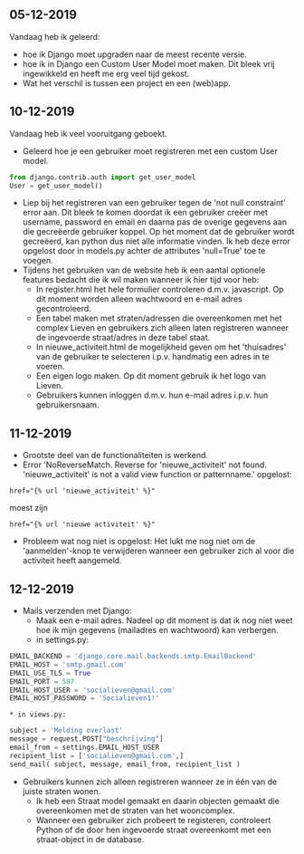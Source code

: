 ## 05-12-2019
Vandaag heb ik geleerd:
* hoe ik Django moet upgraden naar de meest recente versie.
* hoe ik in Django een Custom User Model moet maken. Dit bleek vrij ingewikkeld en heeft me erg veel tijd gekost.
* Wat het verschil is tussen een project en een (web)app.

## 10-12-2019
Vandaag heb ik veel vooruitgang geboekt.
* Geleerd hoe je een gebruiker moet registreren met een custom User model.
```python
from django.contrib.auth import get_user_model
User = get_user_model()
```
* Liep bij het registreren van een gebruiker tegen de 'not null constraint' error aan. Dit bleek te komen doordat ik een gebruiker creëer met username, password en email en daarna pas de overige gegevens aan die gecreëerde gebruiker koppel. Op het moment dat de gebruiker wordt gecreëerd, kan python dus niet alle informatie vinden. Ik heb deze error opgelost door in models.py achter de attributes 'null=True' toe te voegen.
* Tijdens het gebruiken van de website heb ik een aantal optionele features bedacht die ik wil maken wanneer ik hier tijd voor heb:
    * In register.html het hele formulier controleren d.m.v. javascript. Op dit moment worden alleen wachtwoord en e-mail adres gecontroleerd. 
    * Een tabel maken met straten/adressen die overeenkomen met het complex Lieven en gebruikers zich alleen laten registreren wanneer de ingevoerde straat/adres in deze tabel staat.
    * In nieuwe_activiteit.html de mogelijkheid geven om het 'thuisadres' van de gebruiker te selecteren i.p.v. handmatig een adres in te voeren.
    * Een eigen logo maken. Op dit moment gebruik ik het logo van Lieven.
    * Gebruikers kunnen inloggen d.m.v. hun e-mail adres i.p.v. hun gebruikersnaam. 

## 11-12-2019
* Grootste deel van de functionaliteiten is werkend.
* Error 'NoReverseMatch. Reverse for 'nieuwe_activiteit' not found. 'nieuwe_activiteit' is not a valid view function or patternname.' opgelost:
```
href="{% url 'nieuwe_activiteit' %}"
```
moest zijn
```
href="{% url 'nieuwe activiteit' %}"
```
* Probleem wat nog niet is opgelost: Het lukt me nog niet om de 'aanmelden'-knop te verwijderen wanneer een gebruiker zich al voor die activiteit heeft aangemeld.

## 12-12-2019
* Mails verzenden met Django:
    * Maak een e-mail adres. Nadeel op dit moment is dat ik nog niet weet hoe ik mijn gegevens (mailadres en wachtwoord) kan verbergen.
    * in settings.py:
```python
EMAIL_BACKEND = 'django.core.mail.backends.smtp.EmailBackend'
EMAIL_HOST = 'smtp.gmail.com'
EMAIL_USE_TLS = True
EMAIL_PORT = 587
EMAIL_HOST_USER = 'socialieven@gmail.com'
EMAIL_HOST_PASSWORD = 'Socialieven1!'
```
    
    * in views.py:

    
```python
subject = 'Melding overlast'
message = request.POST["beschrijving"]
email_from = settings.EMAIL_HOST_USER
recipient_list = ['socialieven@gmail.com',]
send_mail( subject, message, email_from, recipient_list )

```
* Gebruikers kunnen zich alleen registreren wanneer ze in één van de juiste straten wonen.
    * Ik heb een Straat model gemaakt en daarin objecten gemaakt die overeenkomen met de straten van het wooncomplex.
    * Wanneer een gebruiker zich probeert te registeren, controleert Python of de door hen ingevoerde straat overeenkomt met een straat-object in de database.

